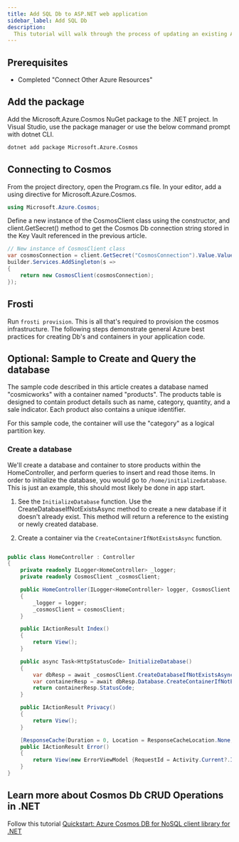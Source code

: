 ```yaml
---
title: Add SQL Db to ASP.NET web application
sidebar_label: Add SQL Db
description:
  This tutorial will walk through the process of updating an existing ASP.NET web application that uses placeholder data to instead query from the API.
---
```


## Prerequisites
- Completed "Connect Other Azure Resources"

## Add the package

Add the Microsoft.Azure.Cosmos NuGet package to the .NET project. In Visual Studio, use the package manager or use the below command prompt with dotnet CLI. 

```bash title=".NET CLI"
dotnet add package Microsoft.Azure.Cosmos
```

## Connecting to Cosmos

From the project directory, open the Program.cs file. In your editor, add a using directive for Microsoft.Azure.Cosmos.

```csharp title="Program.cs"
using Microsoft.Azure.Cosmos;
```

Define a new instance of the CosmosClient class using the constructor, and client.GetSecret() method to get the Cosmos Db connection string stored in the Key Vault referenced in the previous article.

```csharp title="Program.cs"
// New instance of CosmosClient class
var cosmosConnection = client.GetSecret("CosmosConnection").Value.Value;
builder.Services.AddSingleton(s =>
{
    return new CosmosClient(cosmosConnection);
});
```

## Frosti
Run `frosti provision`. This is all that's required to provision the cosmos infrastructure. The following steps demonstrate general Azure best practices for creating Db's and containers in your application code.

## Optional: Sample to Create and Query the database
The sample code described in this article creates a database named "cosmicworks" with a container named "products". The products table is designed to contain product details such as name, category, quantity, and a sale indicator. Each product also contains a unique identifier.

For this sample code, the container will use the "category" as a logical partition key.

### Create a database
We'll create a database and container to store products within the HomeController, and perform queries to insert and read those items. In order to initialize the database, you would go to `/home/initializedatabase`. This is just an example, this should most likely be done in app start.

1. See the `InitializeDatabase` function. Use the CreateDatabaseIfNotExistsAsync method to create a new database if it doesn't already exist. This method will return a reference to the existing or newly created database.

2. Create a container via the `CreateContainerIfNotExistsAsync` function.

```csharp title="HomeController.cs"

public class HomeController : Controller
{
    private readonly ILogger<HomeController> _logger;
    private readonly CosmosClient _cosmosClient;

    public HomeController(ILogger<HomeController> logger, CosmosClient cosmosClient)
    {
        _logger = logger;
        _cosmosClient = cosmosClient;
    }

    public IActionResult Index()
    {
        return View();
    }

    public async Task<HttpStatusCode> InitializeDatabase()
    {
        var dbResp = await _cosmosClient.CreateDatabaseIfNotExistsAsync("cosmicworks");
        var containerResp = await dbResp.Database.CreateContainerIfNotExistsAsync("products", "/category");
        return containerResp.StatusCode;
    }

    public IActionResult Privacy()
    {
        return View();
    }

    [ResponseCache(Duration = 0, Location = ResponseCacheLocation.None, NoStore = true)]
    public IActionResult Error()
    {
        return View(new ErrorViewModel {RequestId = Activity.Current?.Id ?? HttpContext.TraceIdentifier });
    }
}

```

## Learn more about Cosmos Db CRUD Operations in .NET
Follow this tutorial [Quickstart: Azure Cosmos DB for NoSQL client library for .NET](https://learn.microsoft.com/en-us/azure/cosmos-db/nosql/quickstart-dotnet?tabs=azure-cli%2Cwindows%2Cconnection-string%2Csign-in-azure-cli)